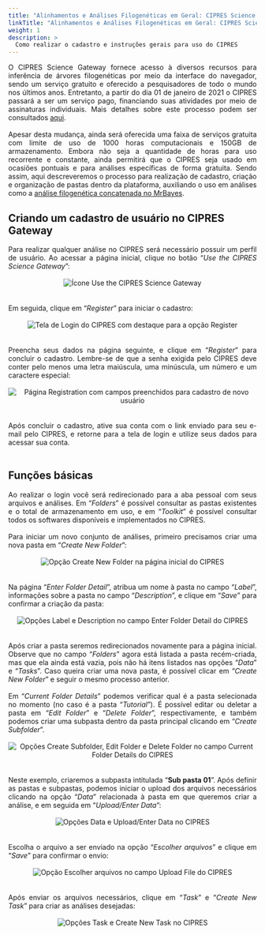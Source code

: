 ```yaml
---
title: "Alinhamentos e Análises Filogenéticas em Geral: CIPRES Science Gateway"
linkTitle: "Alinhamentos e Análises Filogenéticas em Geral: CIPRES Science Gateway"
weight: 1
description: >
  Como realizar o cadastro e instruções gerais para uso do CIPRES
---
```

<div align="justify">
O CIPRES Science Gateway fornece acesso à diversos recursos para inferência de árvores filogenéticas por meio da interface do navegador, sendo um serviço gratuito e oferecido a pesquisadores de todo o mundo nos últimos anos. Entretanto, a partir do dia 01 de janeiro de 2021 o CIPRES passará a ser um serviço pago, financiando suas atividades por meio de assinaturas individuais. Mais detalhes sobre este processo podem ser consultados <a href="http://www.phylo.org/index.php/help/subscriptions.html">aqui</a>.
<br><br>
Apesar desta mudança, ainda será oferecida uma faixa de serviços gratuita com limite de uso de 1000 horas computacionais e 150GB de armazenamento. Embora não seja a quantidade de horas para uso recorrente e constante, ainda permitirá que o CIPRES seja usado em ocasiões pontuais e para análises específicas de forma gratuita. Sendo assim, aqui descreveremos o processo para realização de cadastro, criação e organização de pastas dentro da plataforma, auxiliando o uso em análises como a <a href="https://cursodefilogeniaufpr.netlify.app/docs/praticas/aula_06/#an%C3%A1lise-filogen%C3%A9tica-de-infer%C3%AAncia-bayesiana-com-o-mrbayes-com-o-cipres">análise filogenética concatenada no MrBayes</a>.
</div>

## Criando um cadastro de usuário no CIPRES Gateway

<div align="justify">
Para realizar qualquer análise no CIPRES será necessário possuir um perfil de usuário. Ao acessar a página inicial, clique no botão “<i>Use the CIPRES Science Gateway</i>”:
<br><br>
<center>
<img src="https://raw.githubusercontent.com/desirrepetters/cursodefilogenia.ufpr/master/userguide/content/pt-br/docs/cadastris/img/cipres/cipres_1.png" alt="Ícone Use the CIPRES Science Gateway" align="center">
</center>
<br><br>
Em seguida, clique em “<i>Register</i>” para iniciar o cadastro:
<br><br>
<center>
<img src="https://raw.githubusercontent.com/desirrepetters/cursodefilogenia.ufpr/master/userguide/content/pt-br/docs/cadastris/img/cipres/cipres_2.png" alt="Tela de Login do CIPRES com destaque para a opção Register" align="center">
</center>
<br><br>
Preencha seus dados na página seguinte, e clique em “<i>Register</i>” para concluir o cadastro. Lembre-se de que a senha exigida pelo CIPRES deve conter pelo menos uma letra maiúscula, uma minúscula, um número e um caractere especial:
<br><br>
<center>
<img src="https://raw.githubusercontent.com/desirrepetters/cursodefilogenia.ufpr/master/userguide/content/pt-br/docs/cadastris/img/cipres/cipres_3.png" alt="Página Registration com campos preenchidos para cadastro de novo usuário" align="center">
</center>
<br><br>
Após concluir o cadastro, ative sua conta com o link enviado para seu e-mail pelo CIPRES, e retorne para a tela de login e utilize seus dados para acessar sua conta.
<br><br>
</div>

## Funções básicas

<div align="justify">
Ao realizar o login você será redirecionado para a aba pessoal com seus arquivos e análises. Em “<i>Folders</i>” é possível consultar as pastas existentes e o total de armazenamento em uso, e em “<i>Toolkit</i>” é possível consultar todos os softwares disponíveis e implementados no CIPRES.
<br><br>
Para iniciar um novo conjunto de análises, primeiro precisamos criar uma nova pasta em “<i>Create New Folder</i>”:
<br><br>
<center>
<img src="https://raw.githubusercontent.com/desirrepetters/cursodefilogenia.ufpr/master/userguide/content/pt-br/docs/cadastris/img/cipres/cipres_4.png" alt="Opção Create New Folder na página inicial do CIPRES" align="center">
</center>
<br><br>
Na página “<i>Enter Folder Detail</i>”, atribua um nome à pasta no campo “<i>Label</i>”, informações sobre a pasta no campo “<i>Description</i>”, e clique em “<i>Save</i>” para confirmar a criação da pasta:
<br><br>
<center>
<img src="https://raw.githubusercontent.com/desirrepetters/cursodefilogenia.ufpr/master/userguide/content/pt-br/docs/cadastris/img/cipres/cipres_5.png" alt="Opções Label e Description no campo Enter Folder Detail do CIPRES" align="center">
</center>
<br><br>
Após criar a pasta seremos redirecionados novamente para a página inicial. Observe que no campo “<i>Folders</i>” agora está listada a pasta recém-criada, mas que ela ainda está vazia, pois não há itens listados nas opções “<i>Data</i>” e “<i>Tasks</i>”. Caso queira criar uma nova pasta, é possível clicar em “<i>Create New Folder</i>” e seguir o mesmo processo anterior.
<br><br>
Em “<i>Current Folder Details</i>” podemos verificar qual é a pasta selecionada no momento (no caso é a pasta “<i>Tutorial</i>”). É possível editar ou deletar a pasta em “<i>Edit Folder</i>” e “<i>Delete Folder</i>”, respectivamente, e também podemos criar uma subpasta dentro da pasta principal clicando em “<i>Create Subfolder</i>”. 
<br><br>
<center>
<img src="https://raw.githubusercontent.com/desirrepetters/cursodefilogenia.ufpr/master/userguide/content/pt-br/docs/cadastris/img/cipres/cipres_6.png" alt="Opções Create Subfolder, Edit Folder e Delete Folder no campo Current Folder Details do CIPRES" align="center">
</center>
<br><br>
Neste exemplo, criaremos a subpasta intitulada “<b>Sub pasta 01</b>”. Após definir as pastas e subpastas, podemos iniciar o upload dos arquivos necessários clicando na opção “<i>Data</i>” relacionada à pasta em que queremos criar a análise, e em seguida em “<i>Upload/Enter Data</i>”:
<br><br>
<center>
<img src="https://raw.githubusercontent.com/desirrepetters/cursodefilogenia.ufpr/master/userguide/content/pt-br/docs/cadastris/img/cipres/cipres_7.png" alt="Opções Data e Upload/Enter Data no CIPRES" align="center">
</center>
<br><br>
Escolha o arquivo a ser enviado na opção “<i>Escolher arquivos</i>” e clique em “<i>Save</i>” para confirmar o envio:
<br><br>
<center>
<img src="https://raw.githubusercontent.com/desirrepetters/cursodefilogenia.ufpr/master/userguide/content/pt-br/docs/cadastris/img/cipres/cipres_8.png" alt="Opção Escolher arquivos no campo Upload File do CIPRES" align="center">
</center>
<br><br>
Após enviar os arquivos necessários, clique em “<i>Task</i>” e “<i>Create New Task</i>” para criar as análises desejadas:
<br><br>
<center>
<img src="https://raw.githubusercontent.com/desirrepetters/cursodefilogenia.ufpr/master/userguide/content/pt-br/docs/cadastris/img/cipres/cipres_9.png" alt="Opções Task e Create New Task no CIPRES" align="center">
</center>
<br><br>
</div>


